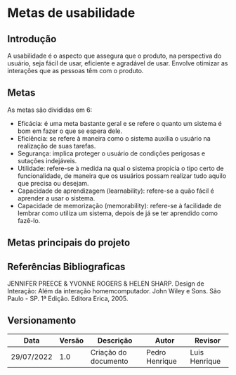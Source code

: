 # Metas de usabilidade
## Introdução
  A usabilidade é o aspecto que assegura que o produto, na perspectiva do usuário, seja fácil de usar, eficiente e agradável de usar.  Envolve otimizar as interações que as pessoas têm com o produto.

## Metas
  As metas são divididas em 6:
  - Eficácia: é uma meta bastante geral e se refere o quanto um sistema é bom em fazer o que se espera dele.
  - Eficiência: se refere à maneira como o sistema auxilia o usuário na realização de suas tarefas. 
  - Segurança: implica proteger o usuário de condições perigosas e sutações indejáveis.
  - Utilidade: refere-se à medida na qual o sistema propicia o tipo certo de funcionalidade, de maneira que os usuários possam realizar tudo aquilo que precisa ou desejam.
  - Capacidade de aprendizagem (learnability): refere-se a quão fácil é aprender a usar o sistema.
  - Capacidade de memorização (memorability): refere-se à facilidade de lembrar como utiliza um sistema, depois de já se ter aprendido como fazê-lo.

## Metas principais do projeto


## Referências Bibliograficas
JENNIFER PREECE & YVONNE ROGERS & HELEN SHARP. Design de Interação: Além da interação homemcomputador. John Wiley e Sons. São Paulo - SP. 1ª Edição. Editora Erica, 2005.
## Versionamento

| Data       | Versão   | Descrição                         | Autor          | Revisor      |
|------------|------------|-----------------------------------|----------------|--------------|
| 29/07/2022 | 1.0 | Criação do documento | Pedro Henrique | Luis Henrique|
